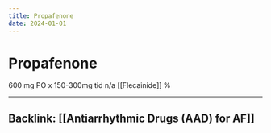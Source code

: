 ```yaml
---
title: Propafenone
date: 2024-01-01
---
```

# Propafenone

600 mg PO x 150-300mg tid
n/a
[[Flecainide]]
%

----
Backlink: [[Antiarrhythmic Drugs (AAD) for AF]]
----

